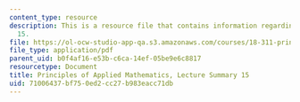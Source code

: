 ```yaml
---
content_type: resource
description: This is a resource file that contains information regarding lecture summary
  15.
file: https://ol-ocw-studio-app-qa.s3.amazonaws.com/courses/18-311-principles-of-applied-mathematics-spring-2014/71006437bf750ed2cc27b983eacc71db_MIT18_311S14_Lecture15.pdf
file_type: application/pdf
parent_uid: b0f4af16-e53b-c6ca-14ef-05be9e6c8817
resourcetype: Document
title: Principles of Applied Mathematics, Lecture Summary 15
uid: 71006437-bf75-0ed2-cc27-b983eacc71db
---
```

